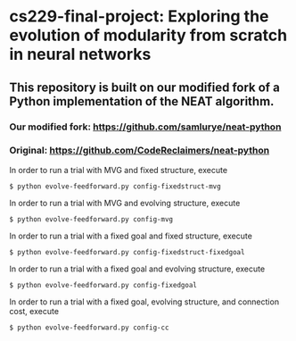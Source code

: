 # cs229-final-project: Exploring the evolution of modularity from scratch in neural networks

## This repository is built on our modified fork of a Python implementation of the NEAT algorithm.
### Our modified fork: https://github.com/samlurye/neat-python
### Original: https://github.com/CodeReclaimers/neat-python

In order to run a trial with MVG and fixed structure, execute
```
$ python evolve-feedforward.py config-fixedstruct-mvg
```

In order to run a trial with MVG and evolving structure, execute
```
$ python evolve-feedforward.py config-mvg
```

In order to run a trial with a fixed goal and fixed structure, execute
```
$ python evolve-feedforward.py config-fixedstruct-fixedgoal
```

In order to run a trial with a fixed goal and evolving structure, execute
```
$ python evolve-feedforward.py config-fixedgoal
```

In order to run a trial with a fixed goal, evolving structure, and connection cost, execute
```
$ python evolve-feedforward.py config-cc
```
